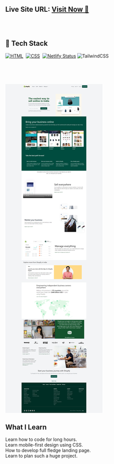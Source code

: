 


##  **Live Site URL:** <a href="https://shopifi.netlify.app/">**Visit Now** 🚀</a>
<br>
<br>

## 📌 Tech Stack

[![HTML](https://img.shields.io/badge/html5%20-%23E34F26.svg?&style=for-the-badge&logo=html5&logoColor=white)](https://github.com/prakash-naikwadi)&nbsp;
[![CSS](https://img.shields.io/badge/css3%20-%231572B6.svg?&style=for-the-badge&logo=css3&logoColor=white)](https://github.com/prakash-naikwadi)&nbsp;
[![Netlify Status](https://api.netlify.com/api/v1/badges/cf8ecd96-b5c5-42a8-90df-acf9a856399f/deploy-status)](https://app.netlify.com/sites/shopifi/deploys)
<img alt="TailwindCSS" src="https://img.shields.io/badge/Tailwind_CSS-38B2AC?style=for-the-badge&logo=tailwind-css&logoColor=white"/>&nbsp;

<br>
<br>



<br>

![Screenshot](./images/screenshots.png?raw=true "Template Screenshot")


##  What I Learn

 Learn how to code for long hours.   
 Learn mobile-first design using CSS.  
 How to develop full fledge landing page.  
 Learn to plan such a huge project.  





